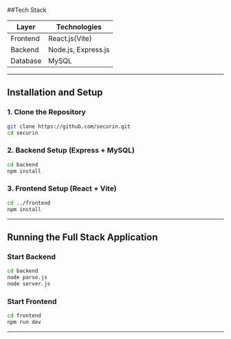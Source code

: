 ##Tech Stack

| Layer       | Technologies |  
|-------------|--------------|  
| Frontend    | React.js(Vite) |  
| Backend     | Node.js, Express.js |  
| Database | MySQL | 
 
---

## Installation and Setup
### 1. Clone the Repository

```bash
git clone https://github.com/securin.git
cd securin
```

### 2. Backend Setup (Express + MySQL)

```bash
cd backend
npm install
```

### 3. Frontend Setup (React + Vite)

```bash
cd ../frontend
npm install
```

---

## Running the Full Stack Application
### **Start Backend**
```bash
cd backend
node parse.js
node server.js
```
### **Start Frontend**
```bash
cd frontend
npm run dev
```

---

